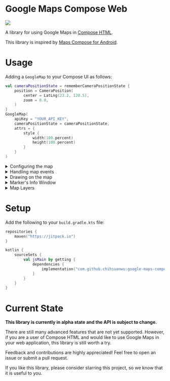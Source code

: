 # Google Maps Compose Web

[![](https://jitpack.io/v/chihsuanwu/google-maps-compose-web.svg)](https://jitpack.io/#chihsuanwu/google-maps-compose-web)

A library for using Google Maps in [Compose HTML](https://github.com/JetBrains/compose-jb).

This library is inspired by [Maps Compose for Android](https://github.com/googlemaps/android-maps-compose).

# Usage

Adding a `GoogleMap` to your Compose UI as follows:

```kotlin
val cameraPositionState = rememberCameraPositionState {
    position = CameraPosition(
        center = LatLng(23.2, 120.5),
        zoom = 8.0,
    )
}
GoogleMap(
    apiKey = "YOUR_API_KEY",
    cameraPositionState = cameraPositionState,
    attrs = {
        style {
            width(100.percent)
            height(100.percent)
        }
    }
)
```

<details>
  <summary>Configuring the map</summary>

## Configuring the map

Configuring the map can be done by passing a `MapOptions` object to the `GoogleMap` composable.
    
```kotlin
val mapOptions = remember {
    MapOptions(
        fullscreenControl = false,
        // ...
    )
}

GoogleMap(
    // ...
    mapOptions = mapOptions,
) {
    // ...
}
```

</details>

<details>
  <summary>Handling map events</summary>

## Handling map events

Map events can be handled by passing a lambda expression to the `GoogleMap` composable.

```kotlin
GoogleMap(
    // ...
    onClick = {
        console.log("Map clicked!")
    },
    onDrag = {
        console.log("Map dragged!")
    },
    // Add more events here
) {
    // ...
}
```

</details>

<details>
  <summary>Drawing on the map</summary>

## Drawing on the map

Adding child composable, such as `Marker`, to the `GoogleMap` composable.

```kotlin
GoogleMap(
    // ...
) {
    Marker(
        state = MarkerState(position = LatLng(23.2, 120.5)),
        onClick = {
            console.log("Marker clicked!")
        },
        // ...
    )
}
```

Currently, the following drawing composable are supported:
- `Marker`
- `Polyline`
- `Polygon`
- `Circle`
- `InfoWindow`

</details>

<details>
  <summary>Marker's Info Window</summary>

## Marker's Info Window

An info window can be added to a `Marker` directly by passing a lambda expression to the `infoContent` parameter.

To show the info window, call `showInfoWindow()` on the `MarkerState`.

```kotlin
state = rememberMarkerState()

Marker(
    state = state,
    // ...
    infoContent = {
        Div {
            Span({ style { fontSize(20.px) } }) {
                Text("Info Window Title")
            }
            Text("Info Window Content")
        }
    }
) 

// show the info window
state.showInfoWindow()
```

</details>

<details>
  <summary>Map Layers</summary>

## Map Layers

Map layers can be added to the `GoogleMap` composable.

```kotlin
GoogleMap(
    // ...
) {
    if (showTrafficLayer) {
        TrafficLayer()
    }
}
```

Currently, `TrafficLayer`, `TransitLayer`, and `BicyclingLayer` are supported.

</details>

# Setup

Add the following to your `build.gradle.kts` file:

```kotlin
repositories {
    maven("https://jitpack.io")
}

kotlin {
    sourceSets {
        val jsMain by getting {
            dependencies {
                implementation("com.github.chihsuanwu:google-maps-compose-web:<version>")
            }
        }
    }
}
```

# Current State

**This library is currently in alpha state and the API is subject to change.** 

There are still many advanced features that are not yet supported.
However, if you are a user of Compose HTML and would like to use Google Maps in your web application, 
this library is still worth a try.

Feedback and contributions are highly appreciated! Feel free to open an issue or submit a pull request.

If you like this library, please consider starring this project, so we know that it is useful to you.
